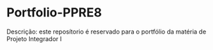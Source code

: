 # Portfolio-PPRE8

Descrição: este reposítorio é reservado para o portfólio da matéria de Projeto Integrador I

